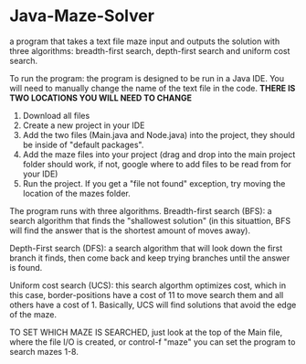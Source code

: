 # Java-Maze-Solver
a program that takes a text file maze input and outputs the solution with three algorithms:
breadth-first search, depth-first search and uniform cost search.

To run the program: the program is designed to be run in a Java IDE. You will need to manually change the name of the text file in the code.  **THERE IS TWO LOCATIONS YOU WILL NEED TO CHANGE**

1. Download all files
2. Create a new project in your IDE
3. Add the two files (Main.java and Node.java) into the project, they should be inside of "default packages".
4. Add the maze files into your project (drag and drop into the main project folder should work, if not, google where to add files to be read from for your IDE)
5. Run the project. If you get a "file not found" exception, try moving the location of the mazes folder.

The program runs with three algorithms.
Breadth-first search (BFS): a search algorithm that finds the "shallowest solution" (in this situattion,
  BFS will find the answer that is the shortest amount of moves away).
  
Depth-First search (DFS): a search algorithm that will look down the first branch it finds, then come back and keep 
  trying branches until the answer is found. 
  
Uniform cost search (UCS): this search algorthm optimizes cost, which in this case, border-positions have a cost of 
  11 to move search them and all others have a cost of 1. Basically, UCS will find solutions that avoid the edge of
  the maze.
  
  
TO SET WHICH MAZE IS SEARCHED, just look at the top of the Main file, where the file I/O is created, or control-f "maze"
you can set the program to search mazes 1-8.
